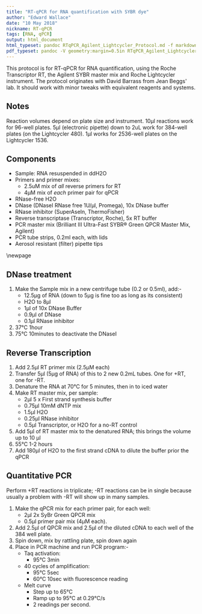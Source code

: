 ```yaml
---
title: "RT-qPCR for RNA quantification with SYBR dye"
author: "Edward Wallace"
date: "10 May 2018"
nickname: RT-qPCR
tags: [RNA, qPCR]
output: html_document
html_typeset: pandoc RTqPCR_Agilent_Lightcycler_Protocol.md -f markdown -t html -o RTqPCR_Agilent_Lightcycler_Protocol.html -s
pdf_typeset: pandoc -V geometry:margin=0.5in RTqPCR_Agilent_Lightcycler_Protocol.md -f markdown -t latex -o RTqPCR_Agilent_Lightcycler_Protocol.pdf -s
---
```


This protocol is for RT-qPCR for RNA quantification, using the Roche Transcriptor RT, the Agilent SYBR master mix and Roche Lightcycler instrument. The protocol originates with David Barrass from Jean Beggs' lab. It should work with minor tweaks with equivalent reagents and systems. 


## Notes ##

Reaction volumes depend on plate size and instrument. 10µl reactions work for 96-well plates. 5µl (electronic pipette) down to 2uL work for 384-well plates (on the Lightcycler 480). 1µl works for 2536-well plates on the Lightcycler 1536.

## Components ##

- Sample: RNA resuspended in ddH2O 
- Primers and primer mixes:
    - 2.5uM mix of *all* reverse primers for RT
    - 4µM mix of *each* primer pair for qPCR
- RNase-free H2O
- DNase (DNaseI RNase free 1U/µl, Promega),  10x DNase buffer
- RNase inhibitor (SuperAseIn, ThermoFisher)
- Reverse transcriptase (Transcriptor, Roche), 5x RT buffer
- PCR master mix (Brilliant III Ultra-Fast SYBR® Green QPCR Master Mix, Agilent)
- PCR tube strips, 0.2ml each, with lids
- Aerosol resistant (filter) pipette tips


\newpage 


## DNase treatment ##  

1.	Make the Sample mix in a new centrifuge tube (0.2 or 0.5ml), add:-
    - 12.5µg of RNA (down to 5µg is fine too as long as its consistent)
    - H2O to 8µl
    - 1µl of 10x DNase Buffer 
    - 0.9µl of DNase
    - 0.1µl RNase inhibitor
2.	37°C 1hour
3.	75°C 10minutes to deactivate the DNaseI

## Reverse Transcription ##

1.	Add 2.5µl RT primer mix (2.5µM each)
2.	Transfer 5µl (5µg of RNA) of this to 2 new 0.2mL tubes. One for +RT, one for -RT.
3.	Denature the RNA at 70°C for 5 minutes, then in to iced water
4.	Make RT master mix, per sample:
    - 2µl 5 x First strand synthesis buffer
    - 0.75µl 10mM dNTP mix
    - 1.5µl H2O
    - 0.25µl RNase inhibitor
    - 0.5µl Transcriptor, or H2O for a no-RT control
5.	Add 5µl of RT master mix to the denatured RNA; this brings the volume up to 10 µl
6.	55°C 1-2 hours
7.	Add 180µl of H2O to the first strand cDNA to dilute the buffer prior the qPCR

## Quantitative PCR ##

Perform +RT reactions in triplicate; -RT reactions can be in single because usually a problem with -RT will show up in many samples.

1.	Make the qPCR mix for each primer pair, for each well:
    - 2µl   2x SyBr Green QPCR mix
    - 0.5µl primer pair mix (4µM each).
2.	Add 2.5µl of QPCR mix and 2.5µl of the diluted cDNA to each well of the 384 well plate.
3.	Spin down, mix by rattling plate, spin down again 
4.	Place in PCR machine and run PCR program:-
    - Taq activation:
        - 95°C  3min 
    - 40 cycles of amplification:
        - 95°C  5sec
        - 60°C  10sec with fluorescence reading
    - Melt curve
        - Step up to 65°C
        - Ramp up to 95°C at 0.29°C/s
        - 2 readings per second.


